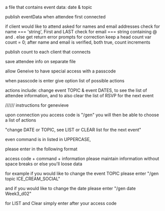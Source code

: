 

a file that contains event data: date & topic 

publish eventData when attendee first connected 

if client would like to attend 
asked for names and email addresses 
check for name === 'string', First and LAST
check for email === string containing @ and .
	else get return error 
	prompts for correction
keep a head count  var count = 0;
after name and email is verified, both true, count increments 

publish count to each client that connects

save attendee info on separate file 

allow Geneive to have special access with a passcode 

when passcode is enter give option list of possible actions

actions include: change event TOPIC & event DATES, to see the list of attendee information, and to also clear the list of RSVP for the next event 


////// instructions for genevieve 

upon connection you access code is "/gen"
you will then be able to choose a list of actions 

"change DATE or TOPIC, see LIST or CLEAR list for the next event"

even command is in listed in UPPERCASE, 

please enter in the following format 

access code + command + information  please maintain information without space breaks or else you'll loose data 

for example if you would like to change the event TOPIC 
please enter "/gen topic ICE_CREAM_SOCIAL"

and if you would like to change the date 
please enter "/gen date Week3_d02"

for LIST and Clear simply enter after your access code 


